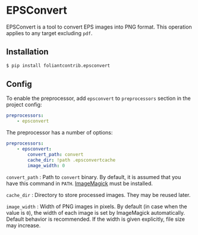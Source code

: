 # EPSConvert

EPSConvert is a tool to convert EPS images into PNG format. This operation applies to any target excluding `pdf`.

## Installation

```bash
$ pip install foliantcontrib.epsconvert
```

## Config

To enable the preprocessor, add `epsconvert` to `preprocessors` section in the project config:

```yaml
preprocessors:
    - epsconvert
```

The preprocessor has a number of options:

```yaml
preprocessors:
    - epsconvert:
        convert_path: convert
        cache_dir: !path .epsconvertcache
        image_width: 0
```

`convert_path`
:   Path to `convert` binary. By default, it is assumed that you have this command in `PATH`. [ImageMagick](https://imagemagick.org/) must be installed.

`cache_dir`
:   Directory to store processed images. They may be reused later.

`image_width`
:   Width of PNG images in pixels. By default (in case when the value is `0`), the width of each image is set by ImageMagick automatically. Default behavior is recommended. If the width is given explicitly, file size may increase.
